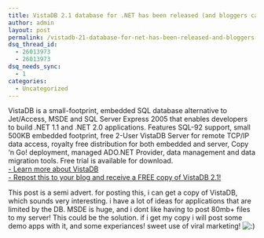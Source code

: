 ```yaml
---
title: VistaDB 2.1 database for .NET has been released (and bloggers can get a copy free)
author: admin
layout: post
permalink: /vistadb-21-database-for-net-has-been-released-and-bloggers-can-get-a-copy-free/
dsq_thread_id:
  - 26013973
  - 26013973
dsq_needs_sync:
  - 1
categories:
  - Uncategorized
---
```

VistaDB is a small-footprint, embedded SQL database alternative to Jet/Access, MSDE and SQL Server Express 2005 that enables developers to build .NET 1.1 and .NET 2.0 applications. Features SQL-92 support, small 500KB embedded footprint, free 2-User VistaDB Server for remote TCP/IP data access, royalty free distribution for both embedded and server, Copy &#8216;n Go! deployment, managed ADO.NET Provider, data management and data migration tools. Free trial is available for download.  
[- Learn more about VistaDB][1]  
[- Repost this to your blog and receive a FREE copy of VistaDB 2.1!][2] 

This post is a semi advert. for posting this, i can get a copy of VistaDB, which sounds very interesting. i have a lot of ideas for applications that are limited by the DB. MSDE is huge, and i dont like having to post 80mb+ files to my server! This could be the solution. if i get my copy i will post some demo apps with it, and some experiances! sweet use of viral marketing! <img src="http://blog.lotas-smartman.net/wp-includes/images/smilies/icon_smile.gif" alt=":)" class="wp-smiley" />

 [1]: http://www.vistadb.net/overview.asp?ref=blogger
 [2]: http://www.vistadb.net/blogoffer.asp?ref=blogger
